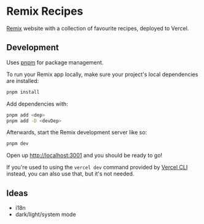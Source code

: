 # Remix Recipes

[Remix](https://remix.run/docs) website with a collection of favourite recipes, deployed to Vercel.

## Development

Uses [pnpm](https://pnpm.io/) for package management.

To run your Remix app locally, make sure your project's local dependencies are installed:

```sh
pnpm install
```

Add dependencies with:

```sh
pnpm add <dep>
pnpm add -D <devDep>
```

Afterwards, start the Remix development server like so:

```sh
pnpm dev
```

Open up [http://localhost:3001](http://localhost:3001) and you should be ready to go!

If you're used to using the `vercel dev` command provided by [Vercel CLI](https://vercel.com/cli) instead, you can also use that, but it's not needed.

## Ideas

-   i18n
-   dark/light/system mode
